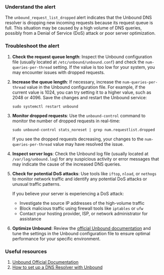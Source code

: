 ### Understand the alert

The `unbound_request_list_dropped` alert indicates that the Unbound DNS resolver is dropping new incoming requests because its request queue is full. This situation may be caused by a high volume of DNS queries, possibly from a Denial of Service (DoS) attack or poor server optimization.

### Troubleshoot the alert

1. **Check the request queue length**: Inspect the Unbound configuration file (usually located at `/etc/unbound/unbound.conf`) and check the `num-queries-per-thread` setting. If the value is too low for your system, you may encounter issues with dropped requests.

2. **Increase the queue length**: If necessary, increase the `num-queries-per-thread` value in the Unbound configuration file. For example, if the current value is 1024, you can try setting it to a higher value, such as 2048 or 4096. Save the changes and restart the Unbound service:

   ```
   sudo systemctl restart unbound
   ```

3. **Monitor dropped requests**: Use the `unbound-control` command to monitor the number of dropped requests in real-time:

   ```
   sudo unbound-control stats_noreset | grep num.requestlist.dropped
   ```

   If you see the dropped requests decreasing, your changes to the `num-queries-per-thread` value may have resolved the issue.

4. **Inspect server logs**: Check the Unbound log file (usually located at `/var/log/unbound.log`) for any suspicious activity or error messages that may indicate the cause of the increased DNS queries.

5. **Check for potential DoS attacks**: Use tools like `iftop`, `nload`, or `nethogs` to monitor network traffic and identify any potential DoS attacks or unusual traffic patterns.

   If you believe your server is experiencing a DoS attack:

   - Investigate the source IP addresses of the high-volume traffic
   - Block malicious traffic using firewall tools like `iptables` or `ufw`
   - Contact your hosting provider, ISP, or network administrator for assistance

6. **Optimize Unbound**: Review the [official Unbound documentation](https://nlnetlabs.nl/documentation/unbound/) and tune the settings in the Unbound configuration file to ensure optimal performance for your specific environment.

### Useful resources

1. [Unbound Official Documentation](https://nlnetlabs.nl/documentation/unbound/)
2. [How to set up a DNS Resolver with Unbound](https://calomel.org/unbound_dns.html)
